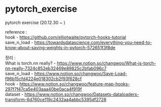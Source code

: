 # pytorch_exercise
pytorch exercise (20.12.30 ~ )

reference :  
hook - https://github.com/elliotwaite/pytorch-hooks-tutorial  
save_n_load - https://towardsdatascience.com/everything-you-need-to-know-about-saving-weights-in-pytorch-572651f3f8de

정리 :  
What is torch.nn really? - https://www.notion.so/changwoo/What-is-torch-nn-really-7324c852eb32469e89825c2bfab096c7  
save_n_load - https://www.notion.so/changwoo/Save-Load-f96b15cfd4224e018302cb2f93f628cf  
hook - https://www.notion.so/changwoo/feature-map-hooks-297f7f47ca5e403aaa40be0aca4f919f  
dataset - https://www.notion.so/changwoo/Datasets-dataloaders-transform-6d760ce119c2432aa4abbc5395df2728
